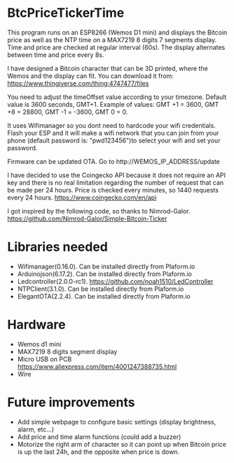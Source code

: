 # BtcPriceTickerTime

This program runs on an ESP8266 (Wemos D1 mini) and displays the Bitcoin price as well as the NTP time on a MAX7219 8 digits 7 segments display. 
Time and price are checked at regular interval (60s). The display alternates between time and price every 8s.

I have designed a Bitcoin character that can be 3D printed, where the Wemos and the display can fit.
You can download it from: https://www.thingiverse.com/thing:4747477/files

You need to adjust the timeOffset value according to your timezone. Default value is 3600 seconds, GMT+1.
Example of values: GMT +1 = 3600, GMT +8 = 28800, GMT -1 = -3600, GMT 0 = 0.

It uses Wifimanager so you dont need to hardcode your wifi credentials. Flash your ESP and it will make a wifi network that you can join from your phone (default password is: "pwd123456")to select your wifi and set your password.

Firmware can be updated OTA. Go to http://WEMOS_IP_ADDRESS/update
  
I have decided to use the Coingecko API because it does not require an API key and there is no real limitation regarding the number of request that can be made per 24 hours. Price is checked every minutes, so 1440 requests every 24 hours.
https://www.coingecko.com/en/api

I got inspired by the following code, so thanks to Nimrod-Galor. https://github.com/Nimrod-Galor/Simple-Bitcoin-Ticker

# Libraries needed

- Wifimanager(0.16.0). Can be installed directly from Plaform.io
- Arduinojson(6.17.2). Can be installed directly from Plaform.io
- Ledcontroller(2.0.0-rc1). https://github.com/noah1510/LedController
- NTPClient(3.1.0). Can be installed directly from Plaform.io
- ElegantOTA(2.2.4). Can be installed directly from Plaform.io

# Hardware
- Wemos d1 mini
- MAX7219 8 digits segment display
- Micro USB on PCB    https://www.aliexpress.com/item/4001247388735.html
- Wire


# Future improvements

- Add simple webpage to configure basic settings (display brightness, alarm, etc...)
- Add price and time alarm functions (could add a buzzer)
- Motorize the right arm of character so it can point up when Bitcoin price is up the last 24h, and the opposite when price is down.


